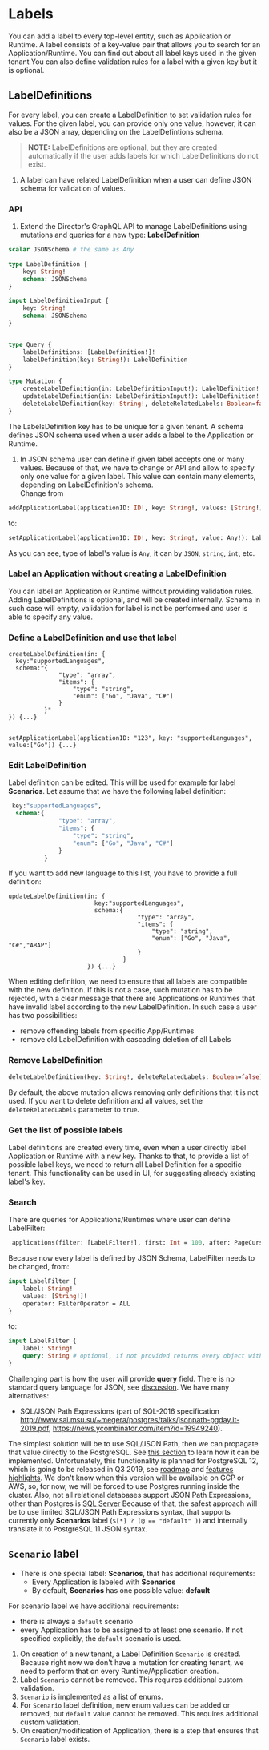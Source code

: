 # Labels

You can add a label to every top-level entity, such as Application or Runtime. A label consists of a key-value pair that allows you to search for an Application/Runtime. You can find out about all label keys used in the given tenant
You can also define validation rules for a label with a given key but it is optional.

## LabelDefinitions

For every label, you can create a LabelDefinition to set validation rules for values. For the given label, you can provide only one value, however, it can also be a JSON array, depending on the LabelDefintions schema.

>**NOTE:** LabelDefinitions are optional, but they are created automatically if the user adds labels for which LabelDefinitions do not exist.

1. A label can have related LabelDefinition when a user can define JSON schema for validation of values.


### API

1. Extend the Director's GraphQL API to manage LabelDefinitions using mutations and queries for a new type: **LabelDefinition**

```graphql
scalar JSONSchema # the same as Any

type LabelDefinition {
    key: String!
    schema: JSONSchema
}

input LabelDefinitionInput {
    key: String!
    schema: JSONSchema
}


type Query {
    labelDefinitions: [LabelDefinition!]!
    labelDefinition(key: String!): LabelDefinition
}

type Mutation {
    createLabelDefinition(in: LabelDefinitionInput!): LabelDefinition!
    updateLabelDefinition(in: LabelDefinitionInput!): LabelDefinition!
    deleteLabelDefinition(key: String!, deleteRelatedLabels: Boolean=false): LabelDefinition!
}
```

The LabelsDefinition key has to be unique for a given tenant. A schema defines JSON schema used when a user adds a label
to the Application or Runtime.

1. In JSON schema user can define if given label accepts one or many values. Because of that, we have to change
or API and allow to specify only one value for a given label. This value can contain many elements, depending on LabelDefinition's schema.  
Change from
```graphql
addApplicationLabel(applicationID: ID!, key: String!, values: [String!]!): Label!
```
to:
```graphql
setApplicationLabel(applicationID: ID!, key: String!, value: Any!): Label!
```
As you can see, type of label's value is `Any`, it can by `JSON`, `string`, `int`, etc.


### Label an Application without creating a LabelDefinition

You can label an Application or Runtime without providing validation rules. Adding LabelDefinitions is optional, and will be created internally.
Schema in such case will empty, validation for label is not be performed and user is able to specify any value.

### Define a LabelDefinition and use that label

```
createLabelDefinition(in: {
  key:"supportedLanguages",
  schema:"{
              "type": "array",
              "items": {
                  "type": "string",
                  "enum": ["Go", "Java", "C#"]
              }
          }"
}) {...}


setApplicationLabel(applicationID: "123", key: "supportedLanguages", value:["Go"]) {...}

```

### Edit LabelDefinition

Label definition can be edited. This will be used for example for label **Scenarios**.
Let assume that we have the following label definition:

```graphql
 key:"supportedLanguages",
  schema:{
              "type": "array",
              "items": {
                  "type": "string",
                  "enum": ["Go", "Java", "C#"]
              }
          }
```

If you want to add new language to this list, you have to provide a full definition:
```
updateLabelDefinition(in: {
                        key:"supportedLanguages",
                        schema:{
                                    "type": "array",
                                    "items": {
                                        "type": "string",
                                        "enum": ["Go", "Java", "C#","ABAP"]
                                    }
                                }
                      }) {...}
```

When editing definition, we need to ensure that all labels are compatible with the new definition.
If this is not a case, such mutation has to be rejected, with a clear message that there are Applications or Runtimes that
have invalid label according to the new LabelDefinition.
In such case a user has two possibilities:
- remove offending labels from specific App/Runtimes  
- remove old LabelDefinition with cascading deletion of all Labels

### Remove LabelDefinition
```graphql
deleteLabelDefinition(key: String!, deleteRelatedLabels: Boolean=false): LabelDefinition

```
By default, the above mutation allows removing only definitions that it is not used. If you want to delete definition and all values, set the `deleteRelatedLabels` parameter to `true`.

### Get the list of possible labels
Label definitions are created every time, even when a user directly label Application or Runtime with a new key.
Thanks to that, to provide a list of possible label keys, we need to return all Label Definition for a specific tenant.
This functionality can be used in UI, for suggesting already existing label's key.

### Search
There are queries for Applications/Runtimes where user can define LabelFilter:
```graphql
 applications(filter: [LabelFilter!], first: Int = 100, after: PageCursor):  ApplicationPage!
```

Because now every label is defined by JSON Schema, LabelFilter needs to be changed, from:
```graphql
input LabelFilter {
    label: String!
    values: [String!]!
    operator: FilterOperator = ALL
}
```
to:
```graphql
input LabelFilter {
    label: String!
    query: String # optional, if not provided returns every object with given label regardless of its value.
}
```

Challenging part is how the user will provide **query** field.
There is no standard query language for JSON, see [discussion](https://stackoverflow.com/questions/777455/is-there-a-query-language-for-json).
We have many alternatives:

- SQL/JSON Path Expressions (part of SQL-2016 specification http://www.sai.msu.su/~megera/postgres/talks/jsonpath-pgday.it-2019.pdf, https://news.ycombinator.com/item?id=19949240).

The simplest solution will be to use SQL/JSON Path, then we can propagate that value directly to the PostgreSQL.
See [this section](#database-schema) to learn how it can be implemented.
Unfortunately, this functionality is planned for PostgreSQL 12, which is going to be released in Q3 2019, see [roadmap](https://www.postgresql.org/developer/roadmap/) and [features highlights](https://www.postgresql.org/about/news/1943/).
We don't know when this version will be available on GCP or AWS, so, for now, we will be forced to use Postgres running inside the cluster.
Also, not all relational databases support JSON Path Expressions, other than Postgres is [SQL Server](https://docs.microsoft.com/en-us/sql/relational-databases/json/json-path-expressions-sql-server?view=sql-server-2017)
Because of that, the safest approach will be to use limited SQL/JSON Path Expressions syntax, that supports currently only **Scenarios** label (`$[*] ? (@ == "default" )`) and internally translate it to PostgreSQL 11 JSON syntax.


## `Scenario` label

- There is one special label: **Scenarios**, that has additional requirements:
    - Every Application is labeled with **Scenarios**
    - By default, **Scenarios** has one possible value: **default**


For scenario label we have additional requirements:

- there is always a `default` scenario
- every Application has to be assigned to at least one scenario. If not specified explicitly, the `default` scenario is used.

1. On creation of a new tenant, a Label Definition `Scenario` is created. Because right now we don't have a mutation for creating tenant, we need to
perform that on every Runtime/Application creation.
2. Label `Scenario` cannot be removed. This requires additional custom validation.
3. `Scenario` is implemented as a list of enums.
4. For `Scenario` label definition, new enum values can be added or removed, but `default` value cannot be removed. This requires additional custom validation.
5. On creation/modification of Application, there is a step that ensures that `Scenario` label exists.
